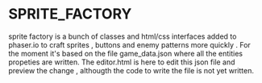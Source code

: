 # SPRITE_FACTORY
sprite factory is a bunch of classes and html/css interfaces added to phaser.io to craft sprites , buttons and enemy patterns more quickly . 
For the moment it's based on the file game_data.json where all the entities propeties are written. The editor.html is here to edit this json file 
and preview the change , althougth the code to write the file is not yet written. 
